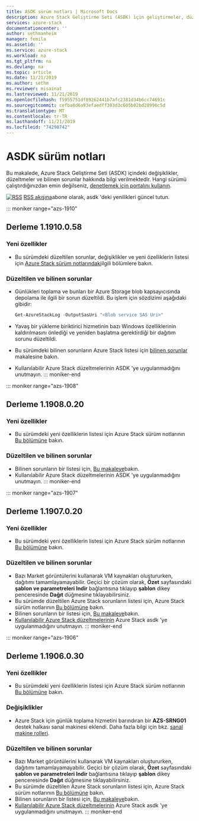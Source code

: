 ```yaml
---
title: ASDK sürüm notları | Microsoft Docs
description: Azure Stack Geliştirme Seti (ASDK) için geliştirmeler, düzeltmeler ve bilinen sorunlar.
services: azure-stack
documentationcenter: ''
author: sethmanheim
manager: femila
ms.assetid: ''
ms.service: azure-stack
ms.workload: na
ms.tgt_pltfrm: na
ms.devlang: na
ms.topic: article
ms.date: 11/21/2019
ms.author: sethm
ms.reviewer: misainat
ms.lastreviewed: 11/21/2019
ms.openlocfilehash: f5955751df89262441b7afc2381d34b6cc74691c
ms.sourcegitcommit: cefba8d6a93efaedff303d3c605b02bd28996c5d
ms.translationtype: MT
ms.contentlocale: tr-TR
ms.lasthandoff: 11/21/2019
ms.locfileid: "74298742"
---
```

# <a name="asdk-release-notes"></a>ASDK sürüm notları

Bu makalede, Azure Stack Geliştirme Seti (ASDK) içindeki değişiklikler, düzeltmeler ve bilinen sorunlar hakkında bilgi verilmektedir. Hangi sürümü çalıştırdığınızdan emin değilseniz, [denetlemek için portalını kullanın](../operator/azure-stack-updates.md).

[![RSS](./media/asdk-release-notes/feed-icon-14x14.png)](https://docs.microsoft.com/api/search/rss?search=Azure+Stack+Development+Kit+release+notes&locale=en-us#) [RSS akışına](https://docs.microsoft.com/api/search/rss?search=Azure+Stack+Development+Kit+release+notes&locale=en-us#)abone olarak, asdk 'deki yenilikleri güncel tutun.

::: moniker range="azs-1910"
## <a name="build-11910058"></a>Derleme 1.1910.0.58

### <a name="new-features"></a>Yeni özellikler

- Bu sürümdeki düzeltilen sorunlar, değişiklikler ve yeni özelliklerin listesi için [Azure Stack sürüm notlarındaki](../operator/release-notes.md)ilgili bölümlere bakın.

### <a name="fixed-and-known-issues"></a>Düzeltilen ve bilinen sorunlar

- Günlükleri toplama ve bunları bir Azure Storage blob kapsayıcısında depolama ile ilgili bir sorun düzeltildi. Bu işlem için sözdizimi aşağıdaki gibidir:

  ```powershell
  Get-AzureStackLog -OutputSasUri "<Blob service SAS Uri>"
  ``` 

- Yavaş bir yükleme biriktirici hizmetinin bazı Windows özelliklerinin kaldırılmasını önlediği ve yeniden başlatma gerektirdiği bir dağıtım sorunu düzeltildi.
- Bu sürümdeki bilinen sorunların Azure Stack listesi için [bilinen sorunlar](../operator/known-issues.md) makalesine bakın.
- Kullanılabilir Azure Stack düzeltmelerinin ASDK 'ye uygulanmadığını unutmayın.
::: moniker-end

::: moniker range="azs-1908"
  
## <a name="build-11908020"></a>Derleme 1.1908.0.20

### <a name="new-features"></a>Yeni özellikler

- Bu sürümdeki yeni özelliklerin listesi için Azure Stack sürüm notlarının [Bu bölümüne](/azure-stack/operator/release-notes?view=azs-1908#whats-new-1908) bakın.

<!-- ### Changes -->

### <a name="fixed-and-known-issues"></a>Düzeltilen ve bilinen sorunlar

<!-- - For a list of Azure Stack issues fixed in this release, see [this section](/azure-stack/operator/release-notes?view=azs-1908#fixes-1908) of the Azure Stack release notes. -->
- Bilinen sorunların bir listesi için, [Bu makaleye](/azure-stack/operator/known-issues?view=azs-1908)bakın.
- Kullanılabilir Azure Stack düzeltmelerinin ASDK 'ye uygulanmadığını unutmayın.
::: moniker-end

::: moniker range="azs-1907"
## <a name="build-11907020"></a>Derleme 1.1907.0.20

### <a name="new-features"></a>Yeni özellikler

- Bu sürümdeki yeni özelliklerin listesi için Azure Stack sürüm notlarının [Bu bölümüne](/azure-stack/operator/release-notes?view=azs-1907#whats-in-this-update-1907) bakın.

<!-- ### Changes -->

### <a name="fixed-and-known-issues"></a>Düzeltilen ve bilinen sorunlar

- Bazı Market görüntülerini kullanarak VM kaynakları oluştururken, dağıtımı tamamlayamayabilir. Geçici bir çözüm olarak, **Özet** sayfasındaki **şablon ve parametreleri Indir** bağlantısına tıklayıp **şablon** dikey penceresinde **Dağıt** düğmesine tıklayabilirsiniz.
- Bu sürümde düzeltilen Azure Stack sorunların listesi için, Azure Stack sürüm notlarının [Bu bölümüne](/azure-stack/operator/release-notes?view=azs-1907#fixes-1907) bakın.
- Bilinen sorunların bir listesi için, [Bu makaleye](/azure-stack/operator/known-issues?view=azs-1907)bakın.
- [Kullanılabilir Azure Stack düzeltmelerinin](/azure-stack/operator/release-notes?view=azs-1907#hotfixes-1907) Azure Stack asdk 'ye uygulanmadığını unutmayın.
::: moniker-end

::: moniker range="azs-1906"
## <a name="build-11906030"></a>Derleme 1.1906.0.30

### <a name="new-features"></a>Yeni özellikler

- Bu sürümdeki yeni özelliklerin listesi için Azure Stack sürüm notlarının [Bu bölümüne](/azure-stack/operator/release-notes?view=azs-1906#whats-in-this-update-1906) bakın.

### <a name="changes"></a>Değişiklikler

- Azure Stack için günlük toplama hizmetini barındıran bir **AZS-SRNG01** destek halkası sanal makinesi eklendi. Daha fazla bilgi için bkz. [sanal makine rolleri](asdk-architecture.md).

### <a name="fixed-and-known-issues"></a>Düzeltilen ve bilinen sorunlar

- Bazı Market görüntülerini kullanarak VM kaynakları oluştururken, dağıtımı tamamlayamayabilir. Geçici bir çözüm olarak, **Özet** sayfasındaki **şablon ve parametreleri Indir** bağlantısına tıklayıp **şablon** dikey penceresinde **Dağıt** düğmesine tıklayabilirsiniz.
- Bu sürümde düzeltilen Azure Stack sorunların listesi için, Azure Stack sürüm notlarının [Bu bölümüne](/azure-stack/operator/release-notes?view=azs-1906#fixes-1906) bakın.
- Bilinen sorunların bir listesi için, [Bu makaleye](/azure-stack/operator/known-issues?view=azs-1906)bakın.
- [Kullanılabilir Azure Stack düzeltmelerinin](/azure-stack/operator/release-notes?view=azs-1906#hotfixes-1906) Azure Stack asdk 'ye uygulanmadığını unutmayın.
::: moniker-end
